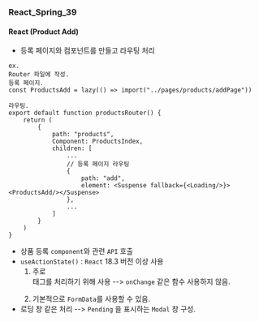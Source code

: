 ### React_Spring_39

#### React (Product Add)
- 등록 페이지와 컴포넌트를 만들고 라우팅 처리
```
ex.
Router 파일에 작성.
등록 페이지.
const ProductsAdd = lazy(() => import("../pages/products/addPage"))

라우팅.
export default function productsRouter() {
    return (
        {
            path: "products",
            Component: ProductsIndex,
            children: [
                ...
                // 등록 페이지 라우팅
                {
                    path: "add",
                    element: <Suspense fallback={<Loading/>}><ProductsAdd/></Suspense>
                },
                ...
            ] 
        }
    )
}
```
- 상품 등록 `component`와 관련 `API` 호출
- `useActionState()` : `React` 18.3 버전 이상 사용
  1. 주로 <form> 태그를 처리하기 위해 사용 --> `onChange` 같은 함수 사용하지 않음.
  2. 기본적으로 `FormData`를 사용할 수 있음.
- 로딩 창 같은 처리 --> `Pending` 을 표시하는 `Modal` 창 구성.